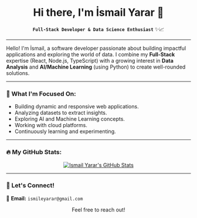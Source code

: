 <div align="center">

# Hi there, I'm İsmail Yarar 👋

**`Full-Stack Developer & Data Science Enthusiast`** ✨📈

</div>

---

Hello! I'm İsmail, a software developer passionate about building impactful applications and exploring the world of data. I combine my **Full-Stack** expertise (React, Node.js, TypeScript) with a growing interest in **Data Analysis** and **AI/Machine Learning** (using Python) to create well-rounded solutions.

---

### 🌱 What I'm Focused On:

-   Building dynamic and responsive web applications.
-   Analyzing datasets to extract insights.
-   Exploring AI and Machine Learning concepts.
-   Working with cloud platforms.
-   Continuously learning and experimenting.

---

### 🔥 My GitHub Stats:

<div align="center">
  <a href="https://github.com/factaxd">
    <img src="https://github-readme-stats.vercel.app/api?username=factaxd&show_icons=true&count_private=true&hide_border=true&title_color=007acc&icon_color=007acc&text_color=333&bg_color=fff&border_radius=10&rank_icon=github" alt="Ismail Yarar's GitHub Stats" />
  </a>
</div>

---

### 🤝 Let's Connect!

📧 **Email:** `ismileyarar@gmail.com`
<div align="center">
  <p>Feel free to reach out!</p>
</div>
